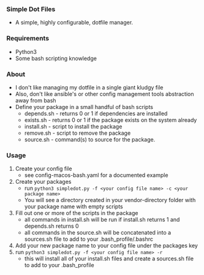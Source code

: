 ### Simple Dot Files
* A simple, highly configurable, dotfile manager.

### Requirements
* Python3 
* Some bash scripting knowledge

### About
* I don't like managing my dotfile in a single giant kludgy file
* Also, don't like ansible's or other config management tools abstraction away from bash
* Define your package in a small handful of bash scripts 
    * depends.sh - returns 0 or 1 if dependencies are installed
    * exists.sh - returns 0 or 1 if the package exists on the system already
    * install.sh - script to install the package
    * remove.sh - script to remove the package
    * source.sh -  command(s) to source for the package. 

### Usage
1. Create your config file
    * see config-macos-bash.yaml for a documented example
1. Create your packages
    * run `python3 simpledot.py -f <your config file name> -c <your package name>`
    * You will see a directory created in your vendor-directory folder with your package name with empty scripts
1. Fill out one or more of the scripts in the package
    * all commands in install.sh will be run if install.sh returns 1 and depends.sh returns 0
    * all commands in the source.sh will be concatenated into a sources.sh file to add to your .bash_profile/.bashrc    
1. Add your new package name to your config file under the packages key
1. run `python3 simpledot.py -f <your config file name> -r`
    * this will install all of your install.sh files and create a sources.sh file to add to your .bash_profile

